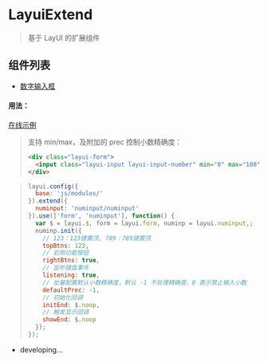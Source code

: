 # LayuiExtend
> 基于 LayUI 的扩展组件

## 组件列表
* [数字输入框](https://github.com/iTanken/LayuiExtend/tree/master/js/modules/numinput)

#### 用法：
[在线示例](https://itanken.github.io/LayuiExtend/)
> 支持 min/max，及附加的 prec 控制小数精确度：
> ``` html
> <div class="layui-form">
>   <input class="layui-input layui-input-number" min="0" max="100" data-prec="4">
> </div>
> ```

> ``` javascript
> layui.config({
>   base: 'js/modules/'
> }).extend({
>   numinput: 'numinput/numinput'
> }).use(['form', 'numinput'], function() {
>   var $ = layui.$, form = layui.form, numinp = layui.numinput,;
>   numinp.init({
>     // 123：123键置顶, 789：789键置顶
>     topBtns: 123,
>     // 右侧功能按钮
>     rightBtns: true,
>     // 监听键盘事件
>     listening: true,
>     // 批量配置默认小数精确度，默认 -1 不处理精确度，0 表示禁止输入小数
>     defaultPrec: -1,
>     // 初始化回调
>     initEnd: $.noop,
>     // 触发显示回调
>     showEnd: $.noop
>   });
> });
> ```
* developing...
